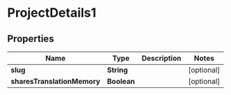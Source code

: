 

# ProjectDetails1

## Properties

Name | Type | Description | Notes
------------ | ------------- | ------------- | -------------
**slug** | **String** |  |  [optional]
**sharesTranslationMemory** | **Boolean** |  |  [optional]



